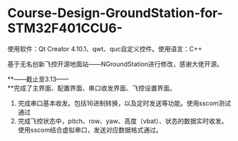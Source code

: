# Course-Design-GroundStation-for-STM32F401CCU6-
使用软件：Qt Creator 4.10.1、qwt、quc自定义控件。使用语言：C++  

基于无名创新飞控开源地面站——NGroundStation进行修改，感谢大佬开源。  

**——截止至3.13——  
**完成了主界面、配置界面、串口收发界面、飞控设置界面。  
1. 完成串口基本收发。包括16进制转换，以及定时发送等功能。使用sscom测试通过
2. 完成飞控状态中，pitch、row、yaw、高度（vbat）、状态的数据实时收发。使用sscom结合虚拟串口，发送对应数据格式通过。
